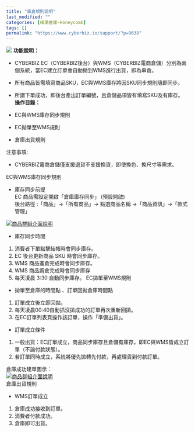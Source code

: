 ```yaml
---
title: "串倉規則說明"
last_modified: ""
categories: [峰潮倉庫-Honeycomb]
tags: []
permalink: "https://www.cyberbiz.io/support/?p=9638"
---
```


![](https://www.cyberbiz.io/support/wp-content/uploads/高手、企業版.png) **功能說明：**  

* CYBERBIZ EC（CYBERBIZ後台）與WMS（CYBERBIZ電商倉儲）分別為兩個系統，當EC建立訂單會自動拋到WMS進行出貨，即為串倉。
* 所有商品皆需填寫商品SKU，EC與WMS庫存將因SKU同步規則隨即同步。
* 所謂下單成功，即後台產出訂單編號，且倉儲品項皆有填寫SKU及有庫存。
**操作目錄：**

* EC與WMS庫存同步規則
* EC拋單至WMS規則
* 倉庫出貨規則

注意事項:  

* CYBERBIZ電商倉儲僅支援退貨不支援換貨，即使換色、換尺寸等需求。

EC與WMS庫存同步規則

* 庫存同步前提  
EC 商品需設定開啟「倉庫庫存同步」 (預設開啟)  
後台路徑 :「商品」→「所有商品」→ 點選商品名稱 →「商品資訊」→「款式管理」  

[![商品群組介面說明](https://www.cyberbiz.io/support/wp-content/uploads/串倉基本規則04.png)](https://www.cyberbiz.io/support/wp-content/uploads/串倉基本規則04.png)  



* 庫存同步時間


1. 消費者下單點擊結帳時會同步庫存。
2. EC 後台更新商品 SKU 時會同步庫存。
3. WMS 商品進倉完成時會同步庫存。
4. WMS 商品調倉完成時會同步庫存
5. 每天凌晨 3:30 自動同步庫存。
EC拋單至WMS規則

* 拋單至倉庫的時間點 、訂單回拋倉庫時間點


1. 訂單成立後立即回拋。
2. 每天凌晨00:40自動抓沒拋成功的訂單再次重新回拋。
3. 在EC訂單列表頁操作該訂單，操作「準備出貨」。


* 訂單成立條件


1. 一般出貨：EC訂單成立，商品同步庫存且倉儲有庫存，即EC與WMS皆成立訂單（不論付款狀態）。
2. 若訂單同時成立，系統將優先拋轉先付款，再處理貨到付款訂單。

倉庫成功建單圖示：  
[![商品群組介面說明](https://www.cyberbiz.co/support/wp-content/uploads/2020/09/串倉基本規則03.png)](https://www.cyberbiz.co/support/wp-content/uploads/2020/09/串倉基本規則03.png)  
倉庫出貨規則

* WMS訂單成立


1. 倉庫成功接收到訂單。
2. 消費者付款成功。
3. 倉庫即可出貨。

